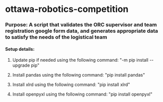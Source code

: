# ottawa-robotics-competition

### Purpose: A script that validates the ORC supervisor and team registration google form data, and generates appropriate data to satisfy the needs of the logistical team

#### Setup details: 

1. Update pip if needed using the following command: "-m pip install --upgrade pip"

2. Install pandas using the following command: "pip install pandas"

3. Install xlrd using the following command: "pip install xlrd"

4. Install openpyxl using the following command: "pip install openpyxl"
